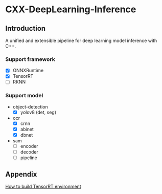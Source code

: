 # CXX-DeepLearning-Inference

## Introduction
A unified and extensible pipeline for deep learning model inference with C++.
### Support framework
- [x] ONNXRuntime
- [x] TensorRT
- [ ] RKNN
### Support model
- object-detection
  - [x] yolov8 (det, seg)
- ocr
  - [x] crnn
  - [x] abinet
  - [x] dbnet
- sam 
  - [ ] encoder
  - [ ] decoder
  - [ ] pipeline

## Appendix
[How to build TensorRT environment](/doc/environment/cuda-on-linux.md)

